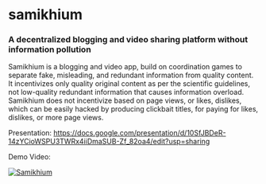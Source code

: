 # samikhium  
### A decentralized blogging and video sharing platform without information pollution      
Samikhium is a blogging and video app, build on coordination games to separate fake, misleading, and redundant information from quality content. It incentivizes only quality original content as per the scientific guidelines, not low-quality redundant information that causes information overload. Samikhium does not incentivize based on page views, or likes, dislikes, which can be easily hacked by producing clickbait titles, for paying for likes, dislikes, or more page views.  

Presentation:
https://docs.google.com/presentation/d/10SfJBDeR-14zYCioWSPU3TWRx4iiDmaSUB-Zf_82oa4/edit?usp=sharing

Demo Video:

[![Samikhium](http://img.youtube.com/vi/CIX-w0qf4CM/0.jpg)](http://www.youtube.com/watch?v=CIX-w0qf4CM "Samkhium")

